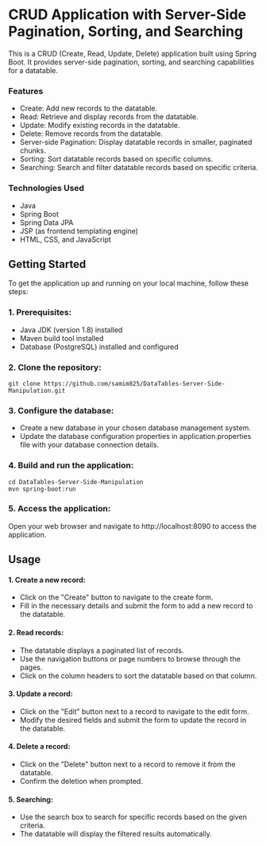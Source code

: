 # CRUD Application with Server-Side Pagination, Sorting, and Searching
This is a CRUD (Create, Read, Update, Delete) application built using Spring Boot. It provides server-side pagination, sorting, and searching capabilities for a datatable.

### Features
 - Create: Add new records to the datatable.
 - Read: Retrieve and display records from the datatable.
 - Update: Modify existing records in the datatable.
 - Delete: Remove records from the datatable.
 - Server-side Pagination: Display datatable records in smaller, paginated chunks.
 - Sorting: Sort datatable records based on specific columns.
 - Searching: Search and filter datatable records based on specific criteria.
### Technologies Used
 - Java
 - Spring Boot
 - Spring Data JPA
 - JSP (as frontend templating engine)
 - HTML, CSS, and JavaScript
## Getting Started
To get the application up and running on your local machine, follow these steps:

### 1. Prerequisites:

 - Java JDK (version 1.8) installed
 - Maven build tool installed
 - Database (PostgreSQL) installed and configured
### 2. Clone the repository:
```
git clone https://github.com/samim825/DataTables-Server-Side-Manipulation.git

```

### 3. Configure the database:

 - Create a new database in your chosen database management system.
 - Update the database configuration properties in application.properties file with your database connection details.
### 4. Build and run the application:
```
cd DataTables-Server-Side-Manipulation
mvn spring-boot:run

```
### 5. Access the application:

Open your web browser and navigate to http://localhost:8090 to access the application.

## Usage
#### 1. Create a new record:

 - Click on the "Create" button to navigate to the create form.
 - Fill in the necessary details and submit the form to add a new record to the datatable.
#### 2.  Read records:

 - The datatable displays a paginated list of records.
 - Use the navigation buttons or page numbers to browse through the pages.
 - Click on the column headers to sort the datatable based on that column.
#### 3. Update a record:

 - Click on the "Edit" button next to a record to navigate to the edit form.
 - Modify the desired fields and submit the form to update the record in the datatable.
#### 4. Delete a record:

 - Click on the "Delete" button next to a record to remove it from the datatable.
 - Confirm the deletion when prompted.
#### 5. Searching:

 - Use the search box to search for specific records based on the given criteria.
 - The datatable will display the filtered results automatically.

